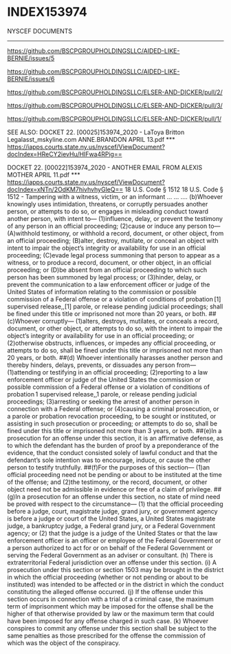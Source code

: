 # INDEX153974
NYSCEF  DOCUMENTS
****
https://github.com/BSCPGROUPHOLDINGSLLC/AIDED-LIKE-BERNIE/issues/5

https://github.com/BSCPGROUPHOLDINGSLLC/AIDED-LIKE-BERNIE/issues/6

https://github.com/BSCPGROUPHOLDINGSLLC/ELSER-AND-DICKER/pull/2/

https://github.com/BSCPGROUPHOLDINGSLLC/ELSER-AND-DICKER/pull/3/

https://github.com/BSCPGROUPHOLDINGSLLC/ELSER-AND-DICKER/pull/1/


SEE ALSO: DOCKET 22.
[00025]153974_2020 - LaToya Britton Legalasst_mskyline.com ANNE.BRANDON APRIL 13.pdf
*** https://iapps.courts.state.ny.us/nyscef/ViewDocument?docIndex=HReCY2ievHu/HIFwa4RPig==

DOCKET 22.
[00022]153974_2020 - ANOTHER EMAIL FROM ALEXIS MOTHER APRIL 11.pdf
*** https://iapps.courts.state.ny.us/nyscef/ViewDocument?docIndex=xNTn/2OdKM7hivhvhyGleQ==
18 U.S. Code § 1512
18 U.S. Code § 1512 - Tampering with a witness, victim, or an informant
...
...
....
(b)Whoever knowingly uses intimidation, threatens, or corruptly persuades another person, or attempts to do so, or engages in
misleading conduct toward another person, with intent to—
(1)influence, delay, or prevent the testimony of any person in an official proceeding;
(2)cause or induce any person to—
(A)withhold testimony, or withhold a record, document, or other object, from an official proceeding;
(B)alter, destroy, mutilate, or conceal an object with intent to impair the object’s integrity or availability for use in an official
proceeding;
(C)evade legal process summoning that person to appear as a witness, or to produce a record, document, or other object, in an
official proceeding; or
(D)be absent from an official proceeding to which such person has been summoned by legal process; or
(3)hinder, delay, or prevent the communication to a law enforcement officer or judge of the United States of information relating to the commission or possible commission of a Federal offense or a violation of conditions of probation [1] supervised release,,[1] parole, or release pending judicial proceedings;
shall be fined under this title or imprisoned not more than 20 years, or both.
##(c)Whoever corruptly—
(1)alters, destroys, mutilates, or conceals a record, document, or other object, or attempts to do so, with the intent to impair the object’s integrity or availability for use in an official proceeding; or
(2)otherwise obstructs, influences, or impedes any official proceeding, or attempts to do so,
shall be fined under this title or imprisoned not more than 20 years, or both.
##(d) Whoever intentionally harasses another person and thereby hinders, delays, prevents, or dissuades any person from—
(1)attending or testifying in an official proceeding;
(2)reporting to a law enforcement officer or judge of the United States the commission or possible commission of a Federal
offense or a violation of conditions of probation 1 supervised release,,1 parole, or release pending judicial proceedings;
(3)arresting or seeking the arrest of another person in connection with a Federal offense; or
(4)causing a criminal prosecution, or a parole or probation revocation proceeding, to be sought or instituted, or assisting in
such prosecution or proceeding;
or attempts to do so, shall be fined under this title or imprisoned not more than 3 years, or both.
##(e)In a prosecution for an offense under this section, it is an affirmative defense, as to which the defendant has the burden of
proof by a preponderance of the evidence, that the conduct consisted solely of lawful conduct and that the defendant’s
sole intention was to encourage, induce, or cause the other person to testify truthfully.
##(f)For the purposes of this section—
(1)an official proceeding need not be pending or about to be instituted at the time of the offense; and
(2)the testimony, or the record, document, or other object need not be admissible in evidence or free of a claim of
privilege.
##(g)In a prosecution for an offense under this section, no state of mind need be proved with respect to the circumstance—
(1) that the official proceeding before a judge, court, magistrate judge, grand jury, or government agency is before a judge or
court of the United States, a United States magistrate judge, a bankruptcy judge, a Federal grand jury, or a Federal
Government agency; or
(2) that the judge is a judge of the United States or that the law enforcement officer is an officer or employee of the Federal Government or a person authorized to act for or on behalf of the Federal Government or serving the Federal Government as an adviser or consultant.
(h) There is extraterritorial Federal jurisdiction over an offense under this section.
(i) A prosecution under this section or section 1503 may be brought in the district in which the official proceeding
(whether or not pending or about to be instituted) was intended to be affected or in the district in which the conduct constituting the alleged offense occurred.
(j) If the offense under this section occurs in connection with a trial of a criminal case, the maximum term of imprisonment which may be imposed for the offense shall be the higher of that otherwise provided by law or the maximum term that could have been imposed for any offense charged in such case.
(k) Whoever conspires to commit any offense under this section shall be subject to the same penalties as those prescribed for the offense the commission of which was the object of the conspiracy.

